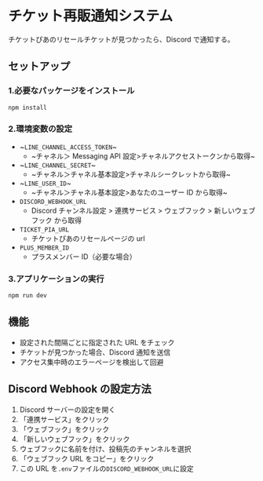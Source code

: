 # チケット再販通知システム

チケットぴあのリセールチケットが見つかったら、Discord で通知する。

## セットアップ

### 1.必要なパッケージをインストール

```bash
npm install
```

### 2.環境変数の設定

- ~`LINE_CHANNEL_ACCESS_TOKEN`~
  - ~チャネル＞ Messaging API 設定>チャネルアクセストークンから取得~
- ~`LINE_CHANNEL_SECRET`~
  - ~チャネル＞チャネル基本設定>チャネルシークレットから取得~
- ~`LINE_USER_ID`~
  - ~チャネル＞チャネル基本設定>あなたのユーザー ID から取得~
- `DISCORD_WEBHOOK_URL`
  - Discord チャンネル設定 > 連携サービス > ウェブフック > 新しいウェブフック から取得
- `TICKET_PIA_URL`
  - チケットぴあのリセールページの url
- `PLUS_MEMBER_ID`
  - プラスメンバー ID（必要な場合）

### 3.アプリケーションの実行

```bash
npm run dev
```

## 機能

- 設定された間隔ごとに指定された URL をチェック
- チケットが見つかった場合、Discord 通知を送信
- アクセス集中時のエラーページを検出して回避

## Discord Webhook の設定方法

1. Discord サーバーの設定を開く
2. 「連携サービス」をクリック
3. 「ウェブフック」をクリック
4. 「新しいウェブフック」をクリック
5. ウェブフックに名前を付け、投稿先のチャンネルを選択
6. 「ウェブフック URL をコピー」をクリック
7. この URL を`.env`ファイルの`DISCORD_WEBHOOK_URL`に設定
